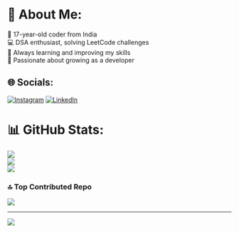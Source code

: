 # 💫 About Me:
👋 17-year-old coder from India<br>💻 DSA enthusiast, solving LeetCode challenges<br>🚀 Always learning and improving my skills<br>🌱 Passionate about growing as a developer


## 🌐 Socials:
[![Instagram](https://img.shields.io/badge/Instagram-%23E4405F.svg?logo=Instagram&logoColor=white)](https://instagram.com/@niranjanvs_) [![LinkedIn](https://img.shields.io/badge/LinkedIn-%230077B5.svg?logo=linkedin&logoColor=white)](https://linkedin.com/in/https://www.linkedin.com/in/niranjan-vs/) 
# 📊 GitHub Stats:
![](https://github-readme-stats.vercel.app/api?username=vsniranjan&theme=dark&hide_border=true&include_all_commits=true&count_private=false)<br/>
![](https://github-readme-streak-stats.herokuapp.com/?user=vsniranjan&theme=dark&hide_border=true)<br/>
![](https://github-readme-stats.vercel.app/api/top-langs/?username=vsniranjan&theme=dark&hide_border=true&include_all_commits=true&count_private=false&layout=compact)

### 🔝 Top Contributed Repo
![](https://github-contributor-stats.vercel.app/api?username=vsniranjan&limit=5&theme=dark&combine_all_yearly_contributions=true)

---
[![](https://visitcount.itsvg.in/api?id=vsniranjan&icon=0&color=2)](https://visitcount.itsvg.in)
